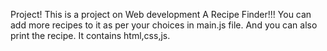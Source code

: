 Project!
This is a project on Web development A Recipe Finder!!!
You can add more recipes to it as per your choices in main.js file.
And you can also print the recipe.
It contains html,css,js.
